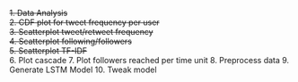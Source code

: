 ~~1. Data Analysis~~\
~~2. CDF plot for tweet frequency per user~~\
~~3. Scatterplot tweet/retweet frequency~~\
~~4. Scatterplot following/followers~~\
~~5. Scatterplot TF-IDF~~\
6. Plot cascade
7. Plot followers reached per time unit
8. Preprocess data
9. Generate LSTM Model
10. Tweak model
